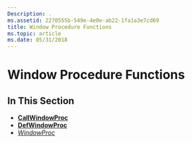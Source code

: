 ```yaml
---
Description: .
ms.assetid: 2270555b-549e-4e0e-ab22-1fa1a3e7cd69
title: Window Procedure Functions
ms.topic: article
ms.date: 05/31/2018
---
```


# Window Procedure Functions

## In This Section

-   [**CallWindowProc**](https://msdn.microsoft.com/library/ms633571(v=VS.85).aspx)
-   [**DefWindowProc**](https://docs.microsoft.com/windows/desktop/api/winuser/nf-winuser-defwindowproca)
-   [*WindowProc*](https://msdn.microsoft.com/library/ms633573(v=VS.85).aspx)

 

 



